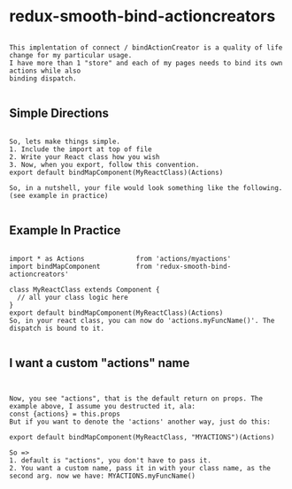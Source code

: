 # redux-smooth-bind-actioncreators
 <pre><code>
This implentation of connect / bindActionCreator is a quality of life change for my particular usage.
I have more than 1 "store" and each of my pages needs to bind its own actions while also 
binding dispatch. 
 </code></pre>

## Simple Directions
 <pre><code>
So, lets make things simple.
1. Include the import at top of file
2. Write your React class how you wish
3. Now, when you export, follow this convention.
export default bindMapComponent(MyReactClass)(Actions)

So, in a nutshell, your file would look something like the following. (see example in practice)
 </code></pre>
## Example In Practice
 <pre><code>
import * as Actions             from 'actions/myactions'
import bindMapComponent         from 'redux-smooth-bind-actioncreators'

class MyReactClass extends Component {
  // all your class logic here
}
export default bindMapComponent(MyReactClass)(Actions)
So, in your react class, you can now do 'actions.myFuncName()'. The dispatch is bound to it.
 </code></pre>

## I want a custom "actions" name
 <pre><code>

Now, you see "actions", that is the default return on props. The example above, I assume you destructed it, ala:
const {actions} = this.props
But if you want to denote the 'actions' another way, just do this:

export default bindMapComponent(MyReactClass, "MYACTIONS")(Actions)

So =>
1. default is "actions", you don't have to pass it.
2. You want a custom name, pass it in with your class name, as the second arg. now we have: MYACTIONS.myFuncName()
 </code></pre>



